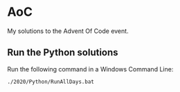 # AoC
My solutions to the Advent Of Code event.

## Run the Python solutions
Run the following command in a Windows Command Line:
```
./2020/Python/RunAllDays.bat
```